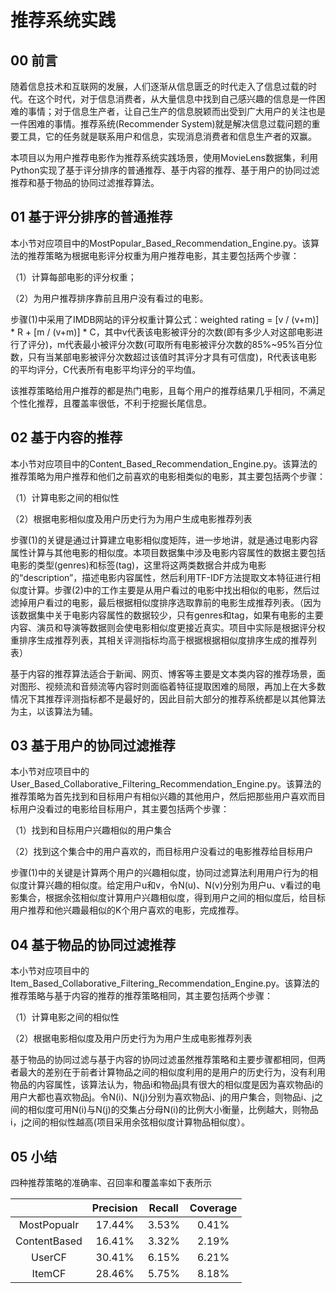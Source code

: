 # 推荐系统实践

## 00 前言

随着信息技术和互联网的发展，人们逐渐从信息匮乏的时代走入了信息过载的时代。在这个时代，对于信息消费者，从大量信息中找到自己感兴趣的信息是一件困难的事情；对于信息生产者，让自己生产的信息脱颖而出受到广大用户的关注也是一件困难的事情。推荐系统(Recommender System)就是解决信息过载问题的重要工具，它的任务就是联系用户和信息，实现消息消费者和信息生产者的双赢。  

本项目以为用户推荐电影作为推荐系统实践场景，使用MovieLens数据集，利用Python实现了基于评分排序的普通推荐、基于内容的推荐、基于用户的协同过滤推荐和基于物品的协同过滤推荐算法。

##  01 基于评分排序的普通推荐

本小节对应项目中的MostPopular_Based_Recommendation_Engine.py。该算法的推荐策略为根据电影评分权重为用户推荐电影，其主要包括两个步骤：

（1）计算每部电影的评分权重；

（2）为用户推荐排序靠前且用户没有看过的电影。

步骤(1)中采用了IMDB网站的评分权重计算公式：weighted rating = [v / (v+m)] * R + [m / (v+m)] * C，其中v代表该电影被评分的次数(即有多少人对这部电影进行了评分)，m代表最小被评分次数(可取所有电影被评分次数的85%~95%百分位数，只有当某部电影被评分次数超过该值时其评分才具有可信度)，R代表该电影的平均评分，C代表所有电影平均评分的平均值。  

该推荐策略给用户推荐的都是热门电影，且每个用户的推荐结果几乎相同，不满足个性化推荐，且覆盖率很低，不利于挖掘长尾信息。

## 02 基于内容的推荐

本小节对应项目中的Content_Based_Recommendation_Engine.py。该算法的推荐策略为用户推荐和他们之前喜欢的电影相类似的电影，其主要包括两个步骤：

（1）计算电影之间的相似性

（2）根据电影相似度及用户历史行为为用户生成电影推荐列表

步骤(1)的关键是通过计算建立电影相似度矩阵，进一步地讲，就是通过电影内容属性计算与其他电影的相似度。本项目数据集中涉及电影内容属性的数据主要包括电影的类型(genres)和标签(tag)，这里将这两类数据合并成为电影的“description”，描述电影内容属性，然后利用TF-IDF方法提取文本特征进行相似度计算。步骤(2)中的工作主要是从用户看过的电影中找出相似的电影，然后过滤掉用户看过的电影，最后根据相似度排序选取靠前的电影生成推荐列表。（因为该数据集中关于电影内容属性的数据较少，只有genres和tag，如果有电影的主要内容、演员和导演等数据则会使电影相似度更接近真实。项目中实际是根据评分权重排序生成推荐列表，其相关评测指标均高于根据根据相似度排序生成的推荐列表）  

基于内容的推荐算法适合于新闻、网页、博客等主要是文本类内容的推荐场景，面对图形、视频流和音频流等内容时则面临着特征提取困难的局限，再加上在大多数情况下其推荐评测指标都不是最好的，因此目前大部分的推荐系统都是以其他算法为主，以该算法为辅。

## 03 基于用户的协同过滤推荐

本小节对应项目中的User_Based_Collaborative_Filtering_Recommendation_Engine.py。该算法的推荐策略为首先找到和目标用户有相似兴趣的其他用户，然后把那些用户喜欢而目标用户没看过的电影给目标用户，其主要包括两个步骤：

（1）找到和目标用户兴趣相似的用户集合

（2）找到这个集合中的用户喜欢的，而目标用户没看过的电影推荐给目标用户  

步骤(1)中的关键是计算两个用户的兴趣相似度，协同过滤算法利用用户行为的相似度计算兴趣的相似度。给定用户u和v，令N(u)、N(v)分别为用户u、v看过的电影集合，根据余弦相似度计算用户兴趣相似度，得到用户之间的相似度后，给目标用户推荐和他兴趣最相似的K个用户喜欢的电影，完成推荐。

## 04 基于物品的协同过滤推荐

本小节对应项目中的Item_Based_Collaborative_Filtering_Recommendation_Engine.py。该算法的推荐策略与基于内容的推荐的推荐策略相同，其主要包括两个步骤：

（1）计算电影之间的相似性

（2）根据电影相似度及用户历史行为为用户生成电影推荐列表

基于物品的协同过滤与基于内容的协同过滤虽然推荐策略和主要步骤都相同，但两者最大的差别在于前者计算物品之间的相似度利用的是用户的历史行为，没有利用物品的内容属性，该算法认为，物品i和物品j具有很大的相似度是因为喜欢物品i的用户大都也喜欢物品j。令N(i)、N(j)分别为喜欢物品i、j的用户集合，则物品i、j之间的相似度可用N(i)与N(j)的交集占分母N(i)的比例大小衡量，比例越大，则物品i，j之间的相似性越高(项目采用余弦相似度计算物品相似度）。

## 05 小结

四种推荐策略的准确率、召回率和覆盖率如下表所示

|              | Precision | Recall | Coverage |
| :----------: | :-------: | :----: | :------: |
| MostPopualr  |  17.44%   | 3.53%  |  0.41%   |
| ContentBased |  16.41%   | 3.32%  |  2.19%   |
|    UserCF    |  30.41%   | 6.15%  |  6.21%   |
|    ItemCF    |  28.46%   | 5.75%  |  8.18%   |

